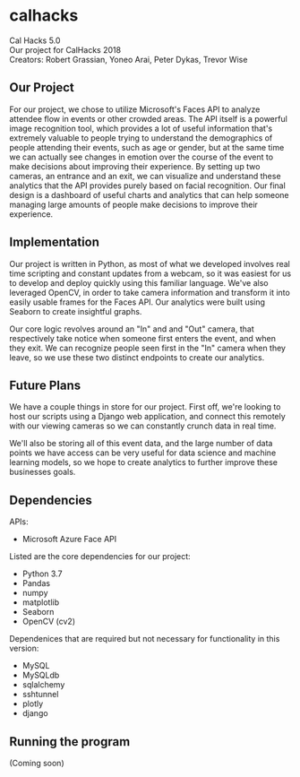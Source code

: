 # calhacks
Cal Hacks 5.0  
Our project for CalHacks 2018  
Creators: Robert Grassian, Yoneo Arai, Peter Dykas, Trevor Wise

## Our Project

For our project, we chose to utilize Microsoft's Faces API to analyze attendee flow in events or other crowded areas.
The API itself is a powerful image recognition tool, which provides a lot of useful information that's extremely valuable
to people trying to understand the demographics of people attending their events, such as age or gender, but at the same
time we can actually see changes in emotion over the course of the event to make decisions about improving their
experience. By setting up two cameras, an entrance and an exit, we can visualize and understand these analytics
that the API provides purely based on facial recognition. Our final design is a dashboard of useful charts and analytics that can help someone managing large amounts of people make decisions to improve their experience. 

## Implementation

Our project is written in Python, as most of what we developed involves real time scripting and constant updates from a webcam, so it was easiest for us to develop and deploy quickly using this familiar language. We've also leveraged OpenCV, in order to take camera information and transform it into easily usable frames for the Faces API. Our analytics were built using Seaborn to create insightful graphs.

Our core logic revolves around an "In" and and "Out" camera, that respectively take notice when someone first enters the event, and when they exit. We can recognize people seen first in the "In" camera when they leave, so we use these two distinct endpoints to create our analytics.

## Future Plans

We have a couple things in store for our project. First off, we're looking to host our scripts using a Django web application, and connect this remotely with our viewing cameras so we can constantly crunch data in real time. 

We'll also be storing all of this event data, and the large number of data points we have access can be very useful for data science and machine learning models, so we hope to create analytics to further improve these businesses goals.

## Dependencies
APIs:  
- Microsoft Azure Face API

Listed are the core dependencies for our project:
- Python 3.7
- Pandas
- numpy
- matplotlib
- Seaborn
- OpenCV (cv2)

Dependenices that are required but not necessary for functionality in this version:  
- MySQL
- MySQLdb
- sqlalchemy
- sshtunnel
- plotly
- django  

## Running the program
(Coming soon)
